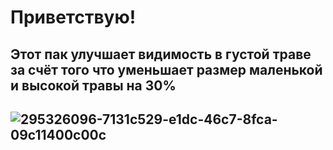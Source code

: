 # Приветствую!

**Этот пак улучшает видимость в густой траве за счёт того что уменьшает размер маленькой и высокой травы на 30%**
---
![295326096-7131c529-e1dc-46c7-8fca-09c11400c00c](https://github.com/killerypta/Shorter-grass/assets/104791193/6ebd9e19-3e01-4da6-980d-cdc8ab2a0c7a)
---
